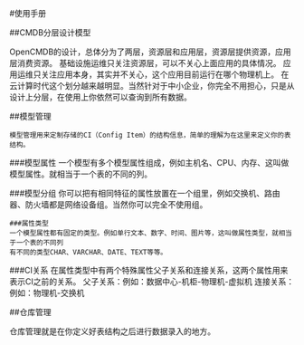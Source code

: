 #使用手册

##CMDB分层设计模型

  OpenCMDB的设计，总体分为了两层，资源层和应用层，资源层提供资源，应用层消费资源。
  基础设施运维只关注资源层，可以不关心上面应用的具体情况。
  应用运维只关注应用本身，其实并不关心，这个应用目前运行在哪个物理机上。
  在云计算时代这个划分越来越明显。当然针对于中小企业，你完全不用担心，只是从设计上分层，在使用上你依然可以查询到所有数据。
  


##模型管理

    模型管理用来定制存储的CI（Config Item）的结构信息，简单的理解为在这里来定义你的表结构。
	
###模型属性
    一个模型有多个模型属性组成，例如主机名、CPU、内存、这叫做模型属性。就相当于一个表的不同的列。

###模型分组
    你可以把有相同特征的属性放置在一个组里，例如交换机、路由器、防火墙都是网络设备组。当然你可以完全不使用组。

	###属性类型
    一个模型属性都有固定的类型。例如单行文本、数字、时间、图片等，这叫做属性类型，就相当于一个表的不同列
	有不同的类型CHAR、VARCHAR、DATE、TEXT等等。

###CI关系
   在属性类型中有两个特殊属性父子关系和连接关系，这两个属性用来表示CI之前的关系。
   父子关系：例如：数据中心-机柜-物理机-虚拟机
   连接关系：例如：物理机-交换机
   
##仓库管理

   仓库管理就是在你定义好表结构之后进行数据录入的地方。
